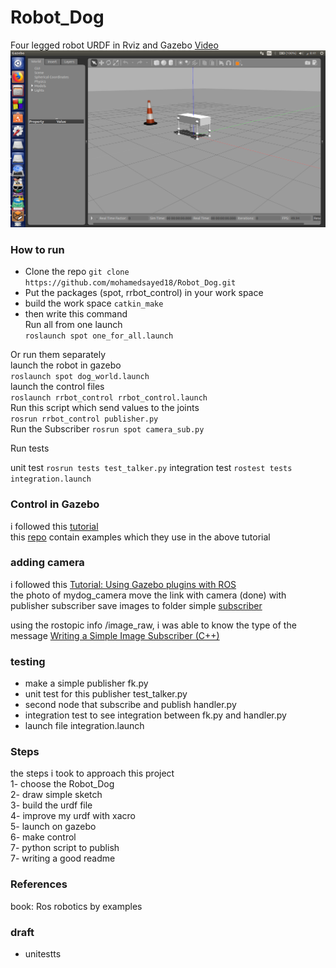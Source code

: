 # Robot_Dog
Four legged robot URDF in Rviz and Gazebo [Video](https://youtu.be/SznYLX9XDVU) <br/>
![](https://github.com/mohamedsayed18/Robot_Dog/blob/Readme/images/Dog_Gazebo.png)
### How to run
* Clone the repo `git clone https://github.com/mohamedsayed18/Robot_Dog.git`<br/>
* Put the packages (spot, rrbot_control) in your work space <br/>
* build the work space `catkin_make`<br/>
* then write this command <br/>
Run all from one launch <br/>
`roslaunch spot one_for_all.launch`<br/>

Or run them separately <br/>
launch the robot in gazebo<br/>
`roslaunch spot dog_world.launch`<br/>
launch the control files<br/>
`roslaunch rrbot_control rrbot_control.launch`<br/>
Run this script which send values to the joints<br/>
`rosrun rrbot_control publisher.py`<br/>
Run the Subscriber
`rosrun spot camera_sub.py`<br/>

Run tests

unit test `rosrun tests test_talker.py`
integration test `rostest tests integration.launch`

### Control in Gazebo
i followed this [tutorial](http://gazebosim.org/tutorials/?tut=ros_control)<br/>
this [repo](https://github.com/ros-simulation/gazebo_ros_demos.git) contain examples which they use in the above tutorial<br/>

### adding camera
i followed this [Tutorial: Using Gazebo plugins with ROS](http://gazebosim.org/tutorials?tut=ros_gzplugins)<br/>
the photo of mydog_camera
move the link with camera (done) with publisher
subscriber save images to folder simple [subscriber](http://wiki.ros.org/ROS/Tutorials/WritingPublisherSubscriber%28python%29)<br/>

using the rostopic info /image_raw, i was able to know the type of the message
[Writing a Simple Image Subscriber (C++)](http://wiki.ros.org/image_transport/Tutorials/SubscribingToImages)<br/>
### testing
* make a simple publisher fk.py
* unit test for this publisher test_talker.py
* second node that subscribe and publish handler.py
* integration test to see integration between fk.py and handler.py
* launch file integration.launch


### Steps
the steps i took to approach this project<br/>
1- choose the Robot_Dog<br/>
2- draw simple sketch <br/>
3- build the urdf file <br/>
4- improve my urdf with xacro <br/>
5- launch on gazebo <br/>
6- make control <br/>
7- python script to publish <br/>
7- writing a good readme <br/>


### References
book: Ros robotics by examples <br/>

### draft
* unitestts
